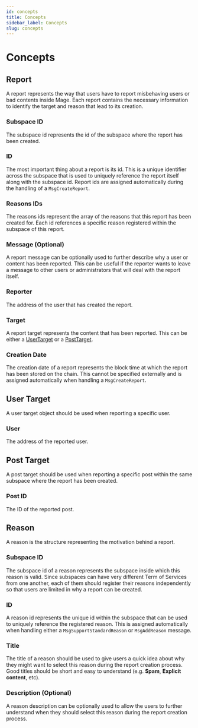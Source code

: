 ```yaml
---
id: concepts
title: Concepts
sidebar_label: Concepts
slug: concepts
---
```


# Concepts 

## Report
A report represents the way that users have to report misbehaving users or bad contents inside Mage. 
Each report contains the necessary information to identify the target and reason that lead to its creation.

### Subspace ID
The subspace id represents the id of the subspace where the report has been created.

### ID
The most important thing about a report is its id. This is a unique identifier across the subspace that is used to uniquely reference the report itself along with the subspace id. Report ids are assigned automatically during the handling of a `MsgCreateReport`. 

### Reasons IDs
The reasons ids represent the array of the reasons that this report has been created for. Each id references a specific reason registered within the subspace of this report.

### Message (Optional)
A report message can be optionally used to further describe why a user or content has been reported. This can be useful if the reporter wants to leave a message to other users or administrators that will deal with the report itself.

### Reporter
The address of the user that has created the report.

### Target
A report target represents the content that has been reported. This can be either a [UserTarget](#UserTarget) or a [PostTarget](#PostTarget).

### Creation Date
The creation date of a report represents the block time at which the report has been stored on the chain. This cannot be specified externally and is assigned automatically when handling a `MsgCreateReport`.

## User Target
A user target object should be used when reporting a specific user.

### User
The address of the reported user.

## Post Target
A post target should be used when reporting a specific post within the same subspace where the report has been created.

### Post ID
The ID of the reported post.

## Reason
A reason is the structure representing the motivation behind a report.

### Subspace ID
The subspace id of a reason represents the subspace inside which this reason is valid. Since subspaces can have very different Term of Services from one another, each of them should register their reasons independently so that users are limited in why a report can be created. 

### ID
A reason id represents the unique id within the subspace that can be used to uniquely reference the registered reason. This is assigned automatically when handling either a `MsgSupportStandardReason` or `MsgAddReason` message.

### Title
The title of a reason should be used to give users a quick idea about why they might want to select this reason during the report creation process. Good titles should be short and easy to understand (e.g. __Spam__, __Explicit content__, etc). 

### Description (Optional)
A reason description can be optionally used to allow the users to further understand when they should select this reason during the report creation process.
